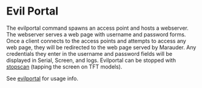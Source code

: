 # Evil Portal
The evilportal command spawns an access point and hosts a webserver. The webserver serves a web page with username and password forms. Once a client connects to the access points and attempts to access any web page, they will be redirected to the web page served by Marauder. Any credentials they enter in the username and password fields will be displayed in Serial, Screen, and logs. Evilportal can be stopped with [stopscan](https://github.com/justcallmekoko/ESP32Marauder/wiki/stopscan) (tapping the screen on TFT models).

See [evilportal](evilportal) for usage info.